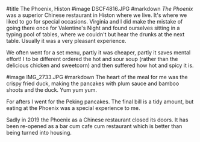#title The Phoenix, Histon
#image DSCF4816.JPG
#markdown
*The Phoenix* was a superior Chinese
restaurant in Histon where we live.  It's where
we liked to go for special occasions.  Virginia and I
did make the mistake of going there once for
Valentine's Night and found ourselves sitting in a
typing pool of tables, where we couldn't but hear
the drunks at the next table.  Usually it was a very pleasant
experience.

We often went for a set menu, partly it was cheaper, partly
it saves mental effort!  I to be different ordered the
hot and sour soup (rather than the delicious chicken
and sweetcorn) and then suffered how hot and spicy it is.

#image IMG_2733.JPG
#markdown
The heart of the meal for me was the crispy fried duck,
making the pancakes with plum sauce and bamboo shoots
and the duck.  Yum yum yum.

For afters I went for the Peking pancakes.  The final bill
is a tidy amount, but eating at the Phoenix was a special
experience to me.

Sadly in 2019 the Phoenix as a Chinese restaurant closed its
doors. It has been re-opened as a bar cum cafe cum restaurant
which is better than being turned into housing.
